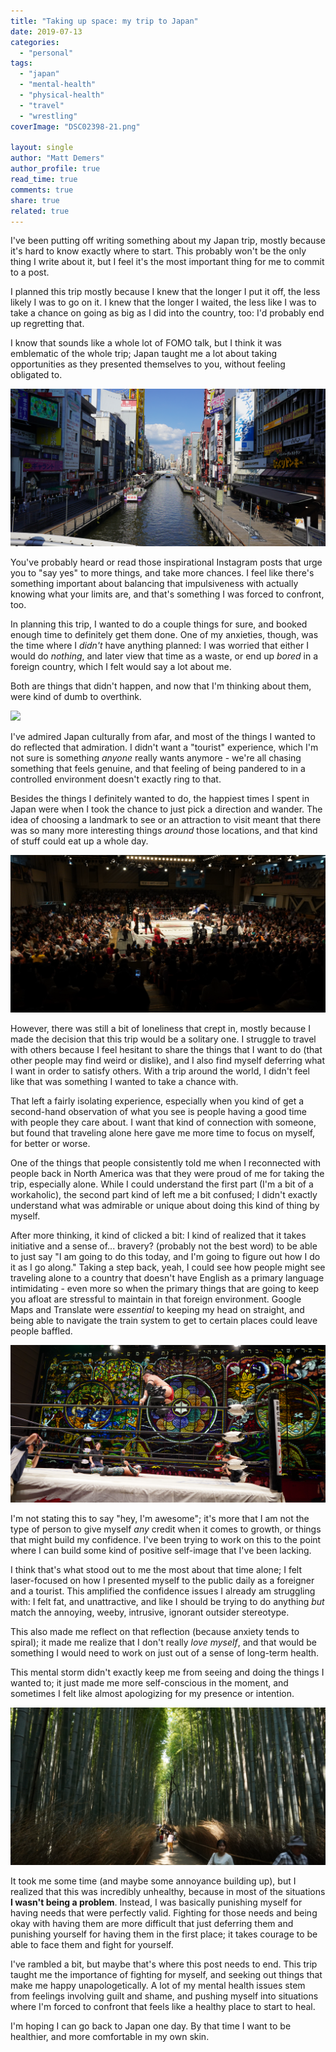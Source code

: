 ```yaml
---
title: "Taking up space: my trip to Japan"
date: 2019-07-13
categories: 
  - "personal"
tags: 
  - "japan"
  - "mental-health"
  - "physical-health"
  - "travel"
  - "wrestling"
coverImage: "DSC02398-21.png"

layout: single
author: "Matt Demers"
author_profile: true
read_time: true
comments: true
share: true
related: true
---
```


I've been putting off writing something about my Japan trip, mostly because it's hard to know exactly where to start. This probably won't be the only thing I write about it, but I feel it's the most important thing for me to commit to a post.

<!--more-->

I planned this trip mostly because I knew that the longer I put it off, the less likely I was to go on it. I knew that the longer I waited, the less like I was to take a chance on going as big as I did into the country, too: I'd probably end up regretting that.

I know that sounds like a whole lot of FOMO talk, but I think it was emblematic of the whole trip; Japan taught me a lot about taking opportunities as they presented themselves to you, without feeling obligated to.

![](/assets/images/DSC02411.png)

You've probably heard or read those inspirational Instagram posts that urge you to "say yes" to more things, and take more chances. I feel like there's something important about balancing that impulsiveness with actually knowing what your limits are, and that's something I was forced to confront, too.

In planning this trip, I wanted to do a couple things for sure, and booked enough time to definitely get them done. One of my anxieties, though, was the time where I _didn't_ have anything planned: I was worried that either I would do _nothing_, and later view that time as a waste, or end up _bored_ in a foreign country, which I felt would say a lot about me.

Both are things that didn't happen, and now that I'm thinking about them, were kind of dumb to overthink.

![](/assets/images/DSC03190.png)

I've admired Japan culturally from afar, and most of the things I wanted to do reflected that admiration. I didn't want a "tourist" experience, which I'm not sure is something _anyone_ really wants anymore - we're all chasing something that feels genuine, and that feeling of being pandered to in a controlled environment doesn't exactly ring to that.

Besides the things I definitely wanted to do, the happiest times I spent in Japan were when I took the chance to just pick a direction and wander. The idea of choosing a landmark to see or an attraction to visit meant that there was so many more interesting things _around_ those locations, and that kind of stuff could eat up a whole day.

![](/assets/images/DSC01795.png)

However, there was still a bit of loneliness that crept in, mostly because I made the decision that this trip would be a solitary one. I struggle to travel with others because I feel hesitant to share the things that I want to do (that other people may find weird or dislike), and I also find myself deferring what I want in order to satisfy others. With a trip around the world, I didn't feel like that was something I wanted to take a chance with.

That left a fairly isolating experience, especially when you kind of get a second-hand observation of what you see is people having a good time with people they care about. I want that kind of connection with someone, but found that traveling alone here gave me more time to focus on myself, for better or worse.

One of the things that people consistently told me when I reconnected with people back in North America was that they were proud of me for taking the trip, especially alone. While I could understand the first part (I'm a bit of a workaholic), the second part kind of left me a bit confused; I didn't exactly understand what was admirable or unique about doing this kind of thing by myself.

After more thinking, it kind of clicked a bit: I kind of realized that it takes initiative and a sense of... bravery? (probably not the best word) to be able to just say "I am going to do this today, and I'm going to figure out how I do it as I go along." Taking a step back, yeah, I could see how people might see traveling alone to a country that doesn't have English as a primary language intimidating - even more so when the primary things that are going to keep you afloat are stressful to maintain in that foreign environment. Google Maps and Translate were _essential_ to keeping my head on straight, and being able to navigate the train system to get to certain places could leave people baffled.

![](/assets/images/DSC03835.png)

I'm not stating this to say "hey, I'm awesome"; it's more that I am not the type of person to give myself _any_ credit when it comes to growth, or things that might build my confidence. I've been trying to work on this to the point where I can build some kind of positive self-image that I've been lacking.

I think that's what stood out to me the most about that time alone; I felt laser-focused on how I presented myself to the public daily as a foreigner and a tourist. This amplified the confidence issues I already am struggling with: I felt fat, and unattractive, and like I should be trying to do anything _but_ match the annoying, weeby, intrusive, ignorant outsider stereotype.

This also made me reflect on that reflection (because anxiety tends to spiral); it made me realize that I don't really _love myself_, and that would be something I would need to work on just out of a sense of long-term health.

This mental storm didn't exactly keep me from seeing and doing the things I wanted to; it just made me more self-conscious in the moment, and sometimes I felt like almost apologizing for my presence or intention.

![](/assets/images/DSC03546-1024x512.png)

It took me some time (and maybe some annoyance building up), but I realized that this was incredibly unhealthy, because in most of the situations **I wasn't being a problem**. Instead, I was basically punishing myself for having needs that were perfectly valid. Fighting for those needs and being okay with having them are more difficult that just deferring them and punishing yourself for having them in the first place; it takes courage to be able to face them and fight for yourself.

I've rambled a bit, but maybe that's where this post needs to end. This trip taught me the importance of fighting for myself, and seeking out things that make me happy unapologetically. A lot of my mental health issues stem from feelings involving guilt and shame, and pushing myself into situations where I'm forced to confront that feels like a healthy place to start to heal.

I'm hoping I can go back to Japan one day. By that time I want to be healthier, and more comfortable in my own skin.

